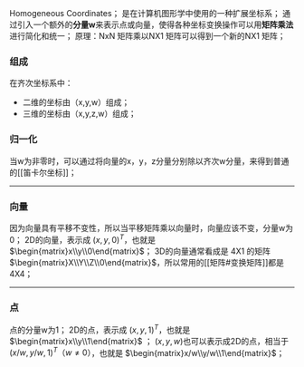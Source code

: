 Homogeneous Coordinates；
是在计算机图形学中使用的一种扩展坐标系；
通过引入一个额外的**分量w**来表示点或向量，使得各种坐标变换操作可以用**矩阵乘法**进行简化和统一；
原理：NxN 矩阵乘以NX1 矩阵可以得到一个新的NX1 矩阵；
### 组成
在齐次坐标系中：
- 二维的坐标由（x,y,w）组成；
- 三维的坐标由（x,y,z,w）组成；
### 归一化
当w为非零时，可以通过将向量的x，y，z分量分别除以齐次w分量，来得到普通的[[笛卡尔坐标]]；
***
### 向量
因为向量具有平移不变性，所以当平移矩阵乘以向量时，向量应该不变，分量w为0；
2D的向量，表示成 $(x,y,0)^T$，也就是 $\begin{matrix}x\\y\\0\end{matrix}$；
3D的向量通常看成是 4X1 的矩阵 $\begin{matrix}X\\Y\\Z\\0\end{matrix}$，所以常用的[[矩阵#变换矩阵]]都是4X4；
***
### 点
点的分量w为1；
2D的点，表示成 $(x,y,1)^T$，也就是 $\begin{matrix}x\\y\\1\end{matrix}$ ；
$(x,y,w)$也可以表示成2D的点，相当于 $(x/w,y/w,1)^T（w≠0）$，也就是 $\begin{matrix}x/w\\y/w\\1\end{matrix}$；


